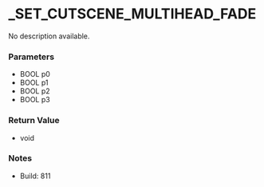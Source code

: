 # _SET_CUTSCENE_MULTIHEAD_FADE

No description available.

### Parameters
* BOOL p0
* BOOL p1
* BOOL p2
* BOOL p3

### Return Value
* void

### Notes
* Build: 811

